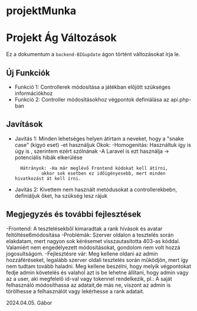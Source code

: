 # projektMunka

# Projekt Ág Változások

Ez a dokumentum a `backend-BIGupdate` ágon történt változásokat írja le.

## Új Funkciók

- Funkció 1: Controllerek módosítása a játékban előjött szükséges információkhoz
- Funkció 2: Controller módosításokhoz végpontok definiálása az api.php-ban

## Javítások

- Javítás 1: Minden lehetséges helyen átírtam a neveket, hogy a "snake case" (kígyó eset) -et használjuk 
		Okok: 	-Homogenitás: Használtuk így is úgy is , szerintem ezért szólnának
			-A Laravel is ezt használja -> potenciális hibák elkerülése

		Hátrányok: -Ha már meglévő Frontend kódokat kell átírni, 
			    akkor sok esetben ez időigényesebb, mert minden hivatkozást át kell írni.

- Javítás 2: Kivettem nem használt  metódusokat a controllerekbebn, definiáljuk őket, ha szükség lesz rájuk

## Megjegyzés és további fejlesztések

-Frontend: A tesztelésekből kimaradtak a rank hívások és avatar feltöltése6módosítása
-Problémák: 	Szerver oldalon a tesztelés során elakdatam, mert nagyon sok kérésemet visszautasította 403-as kóddal.
		Valamiért nem engedélyezett módosításokat, gondolom nem volt hozzá jogosultságom.
-Fejlesztésre vár: 	Meg kellene oldani az admin hozzáféréseket, legalább szerver oldali tesztelés során működjön, mert így nem 			tudtam tovább haladni.
			Meg kellene beszélni, hogy melyik végpontokat fedje admin követelés és valahol azt is be lehetne állítani, hogy 			admin vagy az a user, aki megfelelő id-val vagy tokennel rendelkezik, pl.: A saját felhasználó módosíthassa az 			adatait,de más ne, viszont az admin is törölhesse a felhasználót vagy lekérhesse a rank adatait.

2024.04.05.
Gábor
